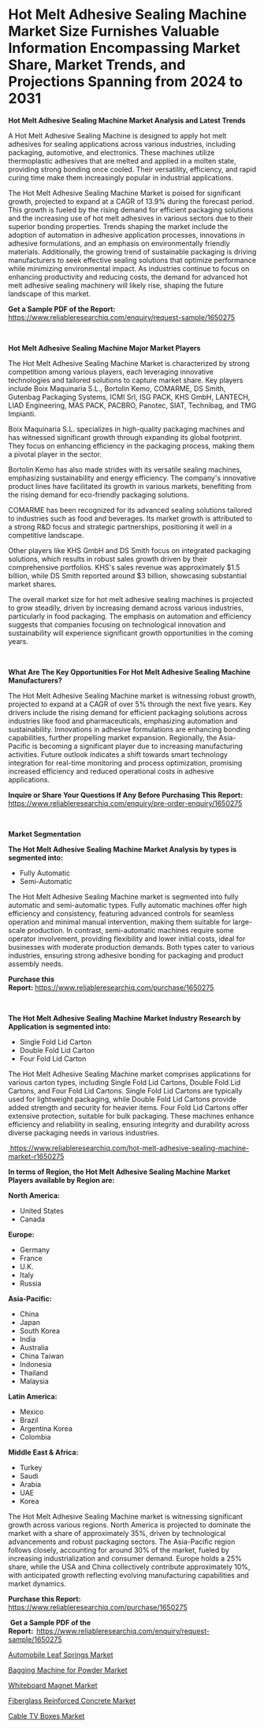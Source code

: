 <p><h1>Hot Melt Adhesive Sealing Machine Market Size Furnishes Valuable Information Encompassing Market Share, Market Trends, and Projections Spanning from 2024 to 2031</h1></p><p><strong>Hot Melt Adhesive Sealing Machine Market Analysis and Latest Trends</strong></p>
<p><p>A Hot Melt Adhesive Sealing Machine is designed to apply hot melt adhesives for sealing applications across various industries, including packaging, automotive, and electronics. These machines utilize thermoplastic adhesives that are melted and applied in a molten state, providing strong bonding once cooled. Their versatility, efficiency, and rapid curing time make them increasingly popular in industrial applications.</p><p>The Hot Melt Adhesive Sealing Machine Market is poised for significant growth, projected to expand at a CAGR of 13.9% during the forecast period. This growth is fueled by the rising demand for efficient packaging solutions and the increasing use of hot melt adhesives in various sectors due to their superior bonding properties. Trends shaping the market include the adoption of automation in adhesive application processes, innovations in adhesive formulations, and an emphasis on environmentally friendly materials. Additionally, the growing trend of sustainable packaging is driving manufacturers to seek effective sealing solutions that optimize performance while minimizing environmental impact. As industries continue to focus on enhancing productivity and reducing costs, the demand for advanced hot melt adhesive sealing machinery will likely rise, shaping the future landscape of this market.</p></p>
<p><strong>Get a Sample PDF of the Report:&nbsp;</strong> <a href="https://www.reliableresearchiq.com/enquiry/request-sample/1650275?utm_campaign=101&utm_medium=2&utm_source=Github&utm_content=ia&utm_term=26092024&utm_id=hot-melt-adhesive-sealing-machine">https://www.reliableresearchiq.com/enquiry/request-sample/1650275</a></p>
<p>&nbsp;</p>
<p><strong>Hot Melt Adhesive Sealing Machine Major Market Players</strong></p>
<p><p>The Hot Melt Adhesive Sealing Machine Market is characterized by strong competition among various players, each leveraging innovative technologies and tailored solutions to capture market share. Key players include Boix Maquinaria S.L., Bortolin Kemo, COMARME, DS Smith, Gutenbag Packaging Systems, ICMI Srl, ISG PACK, KHS GmbH, LANTECH, LIAD Engineering, MAS PACK, PACBRO, Panotec, SIAT, Technibag, and TMG Impianti.</p><p>Boix Maquinaria S.L. specializes in high-quality packaging machines and has witnessed significant growth through expanding its global footprint. They focus on enhancing efficiency in the packaging process, making them a pivotal player in the sector.</p><p>Bortolin Kemo has also made strides with its versatile sealing machines, emphasizing sustainability and energy efficiency. The company's innovative product lines have facilitated its growth in various markets, benefiting from the rising demand for eco-friendly packaging solutions.</p><p>COMARME has been recognized for its advanced sealing solutions tailored to industries such as food and beverages. Its market growth is attributed to a strong R&D focus and strategic partnerships, positioning it well in a competitive landscape.</p><p>Other players like KHS GmbH and DS Smith focus on integrated packaging solutions, which results in robust sales growth driven by their comprehensive portfolios. KHS's sales revenue was approximately $1.5 billion, while DS Smith reported around $3 billion, showcasing substantial market shares.</p><p>The overall market size for hot melt adhesive sealing machines is projected to grow steadily, driven by increasing demand across various industries, particularly in food packaging. The emphasis on automation and efficiency suggests that companies focusing on technological innovation and sustainability will experience significant growth opportunities in the coming years.</p></p>
<p>&nbsp;</p>
<p><strong>What Are The Key Opportunities For Hot Melt Adhesive Sealing Machine Manufacturers?</strong></p>
<p><p>The Hot Melt Adhesive Sealing Machine market is witnessing robust growth, projected to expand at a CAGR of over 5% through the next five years. Key drivers include the rising demand for efficient packaging solutions across industries like food and pharmaceuticals, emphasizing automation and sustainability. Innovations in adhesive formulations are enhancing bonding capabilities, further propelling market expansion. Regionally, the Asia-Pacific is becoming a significant player due to increasing manufacturing activities. Future outlook indicates a shift towards smart technology integration for real-time monitoring and process optimization, promising increased efficiency and reduced operational costs in adhesive applications.</p></p>
<p><strong>Inquire or Share Your Questions If Any Before Purchasing This Report:</strong> <a href="https://www.reliableresearchiq.com/enquiry/pre-order-enquiry/1650275?utm_campaign=101&utm_medium=2&utm_source=Github&utm_content=ia&utm_term=26092024&utm_id=hot-melt-adhesive-sealing-machine">https://www.reliableresearchiq.com/enquiry/pre-order-enquiry/1650275</a></p>
<p>&nbsp;</p>
<p><strong>Market Segmentation</strong></p>
<p><strong>The Hot Melt Adhesive Sealing Machine Market Analysis by types is segmented into:</strong></p>
<p><ul><li>Fully Automatic</li><li>Semi-Automatic</li></ul></p>
<p><p>The Hot Melt Adhesive Sealing Machine market is segmented into fully automatic and semi-automatic types. Fully automatic machines offer high efficiency and consistency, featuring advanced controls for seamless operation and minimal manual intervention, making them suitable for large-scale production. In contrast, semi-automatic machines require some operator involvement, providing flexibility and lower initial costs, ideal for businesses with moderate production demands. Both types cater to various industries, ensuring strong adhesive bonding for packaging and product assembly needs.</p></p>
<p><strong>Purchase this Report:&nbsp;</strong><a href="https://www.reliableresearchiq.com/purchase/1650275?utm_campaign=101&utm_medium=2&utm_source=Github&utm_content=ia&utm_term=26092024&utm_id=hot-melt-adhesive-sealing-machine">https://www.reliableresearchiq.com/purchase/1650275</a></p>
<p>&nbsp;</p>
<p><strong>The Hot Melt Adhesive Sealing Machine Market Industry Research by Application is segmented into:</strong></p>
<p><ul><li>Single Fold Lid Carton</li><li>Double Fold Lid Carton</li><li>Four Fold Lid Carton</li></ul></p>
<p><p>The Hot Melt Adhesive Sealing Machine market comprises applications for various carton types, including Single Fold Lid Cartons, Double Fold Lid Cartons, and Four Fold Lid Cartons. Single Fold Lid Cartons are typically used for lightweight packaging, while Double Fold Lid Cartons provide added strength and security for heavier items. Four Fold Lid Cartons offer extensive protection, suitable for bulk packaging. These machines enhance efficiency and reliability in sealing, ensuring integrity and durability across diverse packaging needs in various industries.</p></p>
<p><a href="https://www.reliableresearchiq.com/hot-melt-adhesive-sealing-machine-market-r1650275?utm_campaign=101&utm_medium=2&utm_source=Github&utm_content=ia&utm_term=26092024&utm_id=hot-melt-adhesive-sealing-machine">&nbsp;https://www.reliableresearchiq.com/hot-melt-adhesive-sealing-machine-market-r1650275</a></p>
<p><strong>In terms of Region, the Hot Melt Adhesive Sealing Machine Market Players available by Region are:</strong></p>
<p>
    <p> <strong> North America: </strong>
        <ul>
            <li>United States</li>
            <li>Canada</li>
        </ul>
        </p> 
    <p> <strong> Europe: </strong>
        <ul>
            <li>Germany</li>
            <li>France</li>
            <li>U.K.</li>
            <li>Italy</li>
            <li>Russia</li>
        </ul>
        </p> 
    <p> <strong> Asia-Pacific: </strong>
        <ul>
            <li>China</li>
            <li>Japan</li>
            <li>South Korea</li>
            <li>India</li>
            <li>Australia</li>
            <li>China Taiwan</li>
            <li>Indonesia</li>
            <li>Thailand</li>
            <li>Malaysia</li>
        </ul>
        </p> 
    <p> <strong> Latin America: </strong>
        <ul>
            <li>Mexico</li>
            <li>Brazil</li>
            <li>Argentina Korea</li>
            <li>Colombia</li>
        </ul>
        </p> 
    <p> <strong> Middle East & Africa: </strong>
        <ul>
            <li>Turkey</li>
            <li>Saudi</li>
            <li>Arabia</li>
            <li>UAE</li>
            <li>Korea</li>
        </ul>
    </p>
    </p>
<p><p>The Hot Melt Adhesive Sealing Machine market is witnessing significant growth across various regions. North America is projected to dominate the market with a share of approximately 35%, driven by technological advancements and robust packaging sectors. The Asia-Pacific region follows closely, accounting for around 30% of the market, fueled by increasing industrialization and consumer demand. Europe holds a 25% share, while the USA and China collectively contribute approximately 10%, with anticipated growth reflecting evolving manufacturing capabilities and market dynamics.</p></p>
<p><strong>Purchase this Report: </strong><a href="https://www.reliableresearchiq.com/purchase/1650275?utm_campaign=101&utm_medium=2&utm_source=Github&utm_content=ia&utm_term=26092024&utm_id=hot-melt-adhesive-sealing-machine">https://www.reliableresearchiq.com/purchase/1650275</a></p>
<p>&nbsp;<strong>Get a Sample PDF of the Report:&nbsp;&nbsp;</strong><a href="https://www.reliableresearchiq.com/enquiry/request-sample/1650275?utm_campaign=101&utm_medium=2&utm_source=Github&utm_content=ia&utm_term=26092024&utm_id=hot-melt-adhesive-sealing-machine">https://www.reliableresearchiq.com/enquiry/request-sample/1650275</a></p>
<p><strong></strong></p>
<p><p><a href="https://www.linkedin.com/pulse/automobile-leaf-springs-market-emerging-trends-future-prospects-dft2e?trackingId=XqC0a%2F0ARgWXnZ9KSo7Zow%3D%3D&utm_campaign=101&utm_medium=2&utm_source=Github&utm_content=ia&utm_term=26092024&utm_id=hot-melt-adhesive-sealing-machine">Automobile Leaf Springs Market</a></p><p><a href="https://github.com/WayneHopkins413/Market-Research-Report-List-1/blob/main/bagging-machine-for-powder-market.md?utm_campaign=101&utm_medium=2&utm_source=Github&utm_content=ia&utm_term=26092024&utm_id=hot-melt-adhesive-sealing-machine">Bagging Machine for Powder Market</a></p><p><a href="https://issuu.com/reportprime-2/docs/whiteboard-magnet-market-size-2030._12da17c46b872a?utm_campaign=101&utm_medium=2&utm_source=Github&utm_content=ia&utm_term=26092024&utm_id=hot-melt-adhesive-sealing-machine">Whiteboard Magnet Market</a></p><p><a href="https://www.linkedin.com/pulse/fiberglass-reinforced-concrete-market-size-type-under-3fc4e?trackingId=gWxqVEDiRVePuVy7C9tTfg%3D%3D&utm_campaign=101&utm_medium=2&utm_source=Github&utm_content=ia&utm_term=26092024&utm_id=hot-melt-adhesive-sealing-machine">Fiberglass Reinforced Concrete Market</a></p><p><a href="https://issuu.com/reportprime-2/docs/cable-tv-boxes-market-size-2030.ppt_6bb19d22d13af6?utm_campaign=101&utm_medium=2&utm_source=Github&utm_content=ia&utm_term=26092024&utm_id=hot-melt-adhesive-sealing-machine">Cable TV Boxes Market</a></p></p>